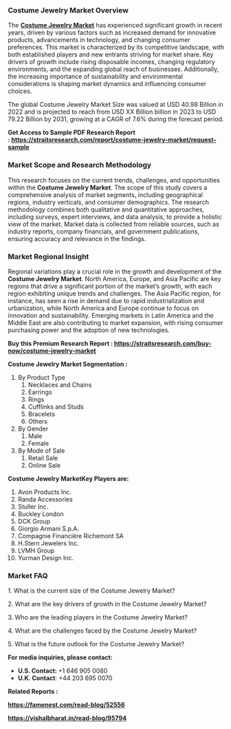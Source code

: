 <h3>Costume Jewelry Market&nbsp;Overview</h3>
<p>The&nbsp;<strong><a href="https://straitsresearch.com/report/costume-jewelry-market">Costume Jewelry Market</a></strong>&nbsp;has experienced significant growth in recent years, driven by various factors such as increased demand for innovative products, advancements in technology, and changing consumer preferences. This market is characterized by its competitive landscape, with both established players and new entrants striving for market share. Key drivers of growth include rising disposable incomes, changing regulatory environments, and the expanding global reach of businesses. Additionally, the increasing importance of sustainability and environmental considerations is shaping market dynamics and influencing consumer choices.</p>
<p>The global Costume Jewelry Market Size was valued at&nbsp;USD 40.98 Billion in 2022&nbsp;and is projected to reach from&nbsp;USD XX Billion&nbsp;billion in 2023&nbsp;to&nbsp;USD 79.22 Billion by 2031, growing at a&nbsp;CAGR of 7.6%&nbsp;during the forecast period.</p>
<p><strong>Get Access to Sample PDF Research Report :&nbsp;<a href="https://straitsresearch.com/report/costume-jewelry-market/request-sample">https://straitsresearch.com/report/costume-jewelry-market/request-sample</a>&nbsp;</strong></p>
<h3>Market Scope and Research Methodology</h3>
<p>This research focuses on the current trends, challenges, and opportunities within the <strong>Costume Jewelry Market</strong>. The scope of this study covers a comprehensive analysis of market segments, including geographical regions, industry verticals, and consumer demographics. The research methodology combines both qualitative and quantitative approaches, including surveys, expert interviews, and data analysis, to provide a holistic view of the market. Market data is collected from reliable sources, such as industry reports, company financials, and government publications, ensuring accuracy and relevance in the findings.</p>
<h3>Market Regional Insight</h3>
<p>Regional variations play a crucial role in the growth and development of the <strong>Costume Jewelry Market</strong>. North America, Europe, and Asia Pacific are key regions that drive a significant portion of the market&rsquo;s growth, with each region exhibiting unique trends and challenges. The Asia Pacific region, for instance, has seen a rise in demand due to rapid industrialization and urbanization, while North America and Europe continue to focus on innovation and sustainability. Emerging markets in Latin America and the Middle East are also contributing to market expansion, with rising consumer purchasing power and the adoption of new technologies.</p>
<p><strong>Buy this Premium Research Report :&nbsp;<a href="https://straitsresearch.com/buy-now/costume-jewelry-market"><u>https://straitsresearch.com/buy-now/costume-jewelry-market</u></a></strong></p>
<p><strong>Costume Jewelry Market&nbsp;Segmentation :&nbsp;</strong></p>
<ol>
<li>By Product Type
<ol>
<li>Necklaces and Chains</li>
<li>Earrings</li>
<li>Rings</li>
<li>Cufflinks and Studs</li>
<li>Bracelets</li>
<li>Others</li>
</ol>
</li>
<li>By Gender
<ol>
<li>Male</li>
<li>Female</li>
</ol>
</li>
<li>By Mode of Sale
<ol>
<li>Retail Sale</li>
<li>Online Sale</li>
</ol>
</li>
</ol>
<p><strong>Costume Jewelry MarketKey Players are:</strong></p>
<ol>
<li>Avon Products Inc.</li>
<li>Randa Accessories</li>
<li>Stuller Inc.</li>
<li>Buckley London</li>
<li>DCK Group</li>
<li>Giorgio Armani S.p.A.</li>
<li>Compagnie Financi&egrave;re Richemont SA</li>
<li>H.Stern Jewelers Inc.</li>
<li>LVMH Group</li>
<li>Yurman Design Inc.</li>
</ol>
<h3>Market FAQ</h3>
<p>1. What is the current size of the Costume Jewelry Market?&nbsp;</p>
<p>2. What are the key drivers of growth in the Costume Jewelry Market?&nbsp;</p>
<p>3. Who are the leading players in the Costume Jewelry Market?&nbsp;</p>
<p>4. What are the challenges faced by the Costume Jewelry Market?</p>
<p>5. What is the future outlook for the Costume Jewelry Market?&nbsp;</p>
<p><strong>For media inquiries, please contact:</strong></p>
<ul>
<li><strong>U.S. Contact:&nbsp;</strong>+1 646 905 0080</li>
<li><strong>U.K. Contact</strong>: +44 203 695 0070</li>
</ul>
<p><strong>Related Reports :&nbsp;</strong></p>
<p><strong><a href="https://famenest.com/read-blog/52556">https://famenest.com/read-blog/52556</a></strong></p>
<p><strong><a href="https://vishalbharat.in/read-blog/95794">https://vishalbharat.in/read-blog/95794</a><br /></strong></p>
